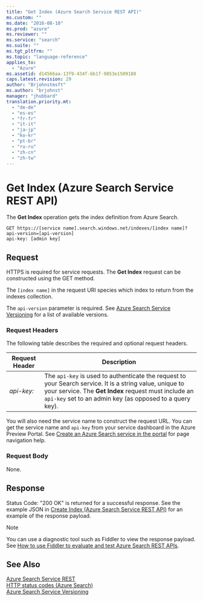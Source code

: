 ```yaml
---
title: "Get Index (Azure Search Service REST API)"
ms.custom: ""
ms.date: "2016-08-10"
ms.prod: "azure"
ms.reviewer: ""
ms.service: "search"
ms.suite: ""
ms.tgt_pltfrm: ""
ms.topic: "language-reference"
applies_to: 
  - "Azure"
ms.assetid: d14566aa-13f9-434f-bb1f-9853e1509188
caps.latest.revision: 29
author: "Brjohnstmsft"
ms.author: "brjohnst"
manager: "jhubbard"
translation.priority.mt: 
  - "de-de"
  - "es-es"
  - "fr-fr"
  - "it-it"
  - "ja-jp"
  - "ko-kr"
  - "pt-br"
  - "ru-ru"
  - "zh-cn"
  - "zh-tw"
---
```

# Get Index (Azure Search Service REST API)
  The **Get Index** operation gets the index definition from Azure Search.  
  
```  
GET https://[service name].search.windows.net/indexes/[index name]?api-version=[api-version]  
api-key: [admin key]  
```  
  
## Request  
 HTTPS is required for service requests. The **Get Index** request can be constructed using the GET method.  
  
 The `[index name]` in the request URI species which index to return from the indexes collection.  
  
 The `api-version` parameter is required. See [Azure Search Service Versioning](../Topic/Azure%20Search%20Service%20Versioning.md) for a list of available versions.  
  
### Request Headers  
 The following table describes the required and optional request headers.  
  
|Request Header|Description|  
|--------------------|-----------------|  
|*api-key:*|The `api-key` is used to authenticate the request to your Search service. It is a string value, unique to your service. The **Get Index** request must include an `api-key` set to an admin key (as opposed to a query key).|  
  
 You will also need the service name to construct the request URL. You can get the service name and `api-key` from your service dashboard in the Azure Preview Portal. See [Create an Azure Search service in the portal](http://azure.microsoft.com/documentation/articles/search-create-service-portal/) for page navigation help.  
  
### Request Body  
 None.  
  
## Response  
 Status Code: "200 OK" is returned for a successful response. See the example JSON in [Create Index &#40;Azure Search Service REST API&#41;](create-index.md) for an example of the response payload.  
  
> [!NOTE]  
>  You can use a diagnostic tool such as Fiddler to view the response payload. See [How to use Fiddler to evaluate and test Azure Search REST APIs](https://azure.microsoft.com/documentation/articles/search-fiddler/).  
  
## See Also  
 [Azure Search Service REST](service-rest.md)   
 [HTTP status codes &#40;Azure Search&#41;](http-status-codes.md)   
 [Azure Search Service Versioning](../Topic/Azure%20Search%20Service%20Versioning.md)  
  
  